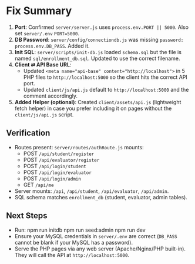 Fix Summary
===========
1) **Port**: Confirmed `server/server.js` uses `process.env.PORT || 5000`. Also set `server/.env` `PORT=5000`.
2) **DB Password**: `server/config/connectiondb.js` was missing `password: process.env.DB_PASS`. Added it.
3) **Init SQL**: `server/scripts/init-db.js` loaded `schema.sql` but the file is named `sql/enrollment_db.sql`. Updated to use the correct filename.
4) **Client ⇄ API Base URL**:
   - Updated `<meta name="api-base" content="http://localhost">` in 5 PHP files to `http://localhost:5000` so the client hits the correct API port.
   - Updated `client/js/api.js` default to `http://localhost:5000` and the comment accordingly.
5) **Added Helper (optional)**: Created `client/assets/api.js` (lightweight fetch helper) in case you prefer including it on pages without the `client/js/api.js` script.

Verification
------------
- Routes present: `server/routes/authRoute.js` mounts:
  - POST `/api/student/register`
  - POST `/api/evaluator/register`
  - POST `/api/login/student`
  - POST `/api/login/evaluator`
  - POST `/api/login/admin`
  - GET `/api/me`
- Server mounts: `/api`, `/api/student`, `/api/evaluator`, `/api/admin`.
- SQL schema matches `enrollment_db` (student, evaluator, admin tables).

Next Steps
----------
- Run:
    npm run initdb
    npm run seed:admin
    npm run dev
- Ensure your MySQL credentials in `server/.env` are correct (`DB_PASS` cannot be blank if your MySQL has a password).
- Serve the PHP pages via any web server (Apache/Nginx/PHP built-in). They will call the API at `http://localhost:5000`.
